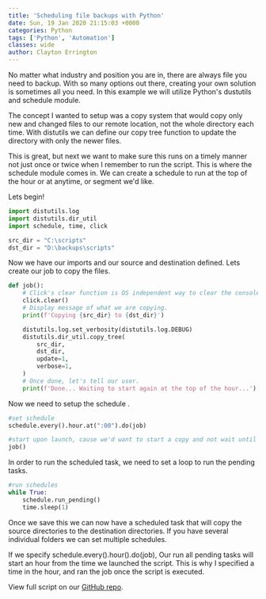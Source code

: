 ```yaml
---
title: 'Scheduling file backups with Python'
date: Sun, 19 Jan 2020 21:15:03 +0000
categories: Python
tags: ['Python', 'Automation']
classes: wide
author: Clayton Errington
---
```


No matter what industry and position you are in, there are always file you need to backup. With so many options out there, creating your own solution is sometimes all you need. In this example we will utilize Python's dustutils and schedule module.

The concept I wanted to setup was a copy system that would copy only new and changed files to our remote location, not the whole directory each time. With distutils we can define our copy tree function to update the directory with only the newer files.

This is great, but next we want to make sure this runs on a timely manner not just once or twice when I remember to run the script. This is where the schedule module comes in. We can create a schedule to run at the top of the hour or at anytime, or segment we'd like.

Lets begin!

```python
import distutils.log
import distutils.dir_util
import schedule, time, click

src_dir = "C:\scripts"
dst_dir = "D:\backups\scripts"
```

Now we have our imports and our source and destination defined. Lets create our job to copy the files.

```python
def job():
    # Click's clear function is OS independent way to clear the console
    click.clear()
    # Display message of what we are copying.
    print(f'Copying {src_dir} to {dst_dir}')

    distutils.log.set_verbosity(distutils.log.DEBUG)
    distutils.dir_util.copy_tree(
        src_dir,
        dst_dir,
        update=1,
        verbose=1,
    )
    # Once done, let's tell our user.
    print(f'Done... Waiting to start again at the top of the hour...')
```

Now we need to setup the schedule .

```python
#set schedule
schedule.every().hour.at(":00").do(job)

#start upon launch, cause we'd want to start a copy and not wait until the scheduled time
job()
```

In order to run the scheduled task, we need to set a loop to run the pending tasks.

```python
#run schedules
while True:
    schedule.run_pending()
    time.sleep(1)
```

Once we save this we can now have a scheduled task that will copy the source directories to the destination directories. If you have several individual folders we can set multiple schedules.

If we specify schedule.every().hour().do(job), Our run all pending tasks will start an hour from the time we launched the script. This is why I specified a time in the hour, and ran the job once the script is executed.

View full script on our [GitHub repo](https://github.com/Useful-Scripting-Network/Python/blob/master/fileBackup.py).